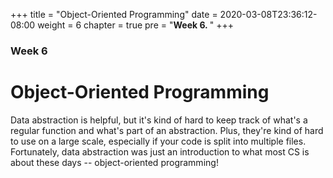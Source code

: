 +++
title = "Object-Oriented Programming"
date = 2020-03-08T23:36:12-08:00
weight = 6
chapter = true
pre = "<b>Week 6. </b>"
+++

### Week 6

# Object-Oriented Programming

Data abstraction is helpful, but it's kind of hard to keep track of what's a regular function and what's part of an abstraction. Plus, they're kind of hard to use on a large scale, especially if your code is split into multiple files. Fortunately, data abstraction was just an introduction to what most CS is about these days -- object-oriented programming!